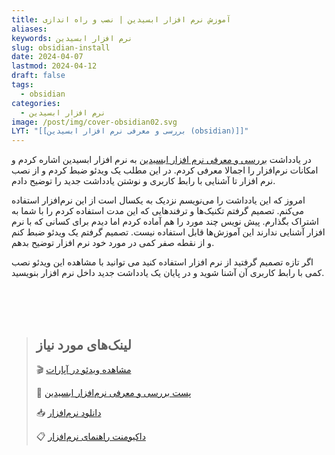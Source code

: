 ```yaml
---
title: آموزش نرم افزار ابسیدین | نصب و راه اندازی
aliases: 
keywords: نرم افزار ابسیدین
slug: obsidian-install
date: 2024-04-07
lastmod: 2024-04-12
draft: false
tags:
  - obsidian
categories:
  - نرم افزار ابسیدین
image: /post/img/cover-obsidian02.svg
LYT: "[[بررسی و معرفی نرم افزار ابسیدین (obsidian)]]"
---
```

در یادداشت [بررسی و معرفی نرم افزار ابسیدین](https://ifard.ir/obsidian-review/) به نرم افزار ابسیدین اشاره کردم و امکانات نرم‌افزار را اجمالا معرفی کردم. در این مطلب یک ویدئو ضبط کردم و از نصب نرم افزار تا آشنایی با رابط کاربری و نوشتن یادداشت جدید را توضیح دادم.

امروز که این یادداشت را می‌نویسم نزدیک به یکسال است از این نرم‌افزار استفاده می‌کنم. تصمیم گرفتم تکنیک‌ها و ترفندهایی که این مدت استفاده کردم را با شما به اشتراک بگذارم. پیش نویس چند مورد را هم آماده کردم اما دیدم برای کسانی که با نرم افزار آشنایی ندارند این آموزش‌ها قابل استفاده نیست. تصمیم گرفتم یک ویدئو ضبط کنم و از نقطه صفر کمی در مورد خود نرم افزار توضیح بدهم.

اگر تازه تصمیم گرفتید از نرم افزار استفاده کنید می توانید با مشاهده این ویدئو نصب کمی با رابط کاربری آن آشنا شوید و در پایان یک یادداشت جدید داخل نرم افزار بنویسید.
<br/>
<br/>


<div id="87208167117"><script type="text/JavaScript" src="https://www.aparat.com/embed/LJuMz?data[rnddiv]=87208167117&data[responsive]=yes"></script></div>

<br/>
<br/>

> ## لینک‌های مورد نیاز
> 
> 🎬 [مشاهده ویدئو در آپارات](https://www.aparat.com/v/LJuMz)
> 
> 📄 [پست بررسی و معرفی نرم‌افزار ابسیدین](https://ifard.ir/obsidian-review)
> 
> 📥 [دانلود نرم‌افزار ](https://obsidian.md/download)
> 
> 📋 [داکیومنت راهنمای نرم‌افزار](https://help.obsidian.md/)

